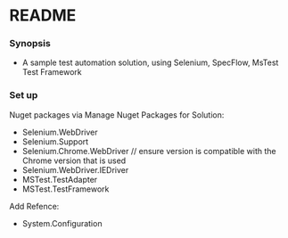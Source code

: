 # README #

### Synopsis ###

* A sample test automation solution, using Selenium, SpecFlow, MsTest Test Framework 

### Set up ###

Nuget packages via Manage Nuget Packages for Solution:
* Selenium.WebDriver
* Selenium.Support
* Selenium.Chrome.WebDriver // ensure version is compatible with the Chrome version that is used
* Selenium.WebDriver.IEDriver
* MSTest.TestAdapter
* MSTest.TestFramework

Add Refence:
* System.Configuration
